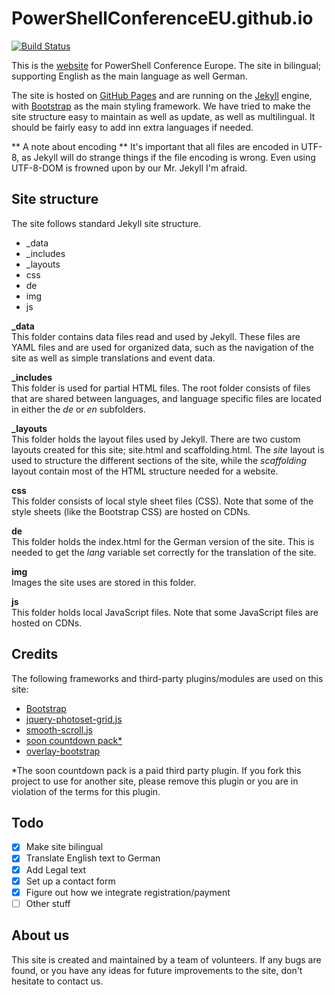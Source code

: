 PowerShellConferenceEU.github.io
================================

[![Build Status](https://travis-ci.org/PowerShellConferenceEU/PowerShellConferenceEU.github.io.svg?branch=Dev)](https://travis-ci.org/PowerShellConferenceEU/PowerShellConferenceEU.github.io)

This is the [website](http://psconf.eu "website") for PowerShell Conference Europe. The site in bilingual; supporting English as the main language as well German. 

The site is hosted on [GitHub Pages](https://pages.github.com/ "GitHub Pages") and are running on the [Jekyll](http://jekyllrb.com/ "Jekyll") engine, with [Bootstrap](http://getbootstrap.com/ "Bootstrap") as the main styling framework. We have tried to make the site structure easy to maintain as well as update, as well as multilingual. It should be fairly easy to add inn extra languages if needed.

** A note about encoding **
It's important that all files are encoded in UTF-8, as Jekyll will do strange things if the file encoding is wrong. Even using UTF-8-DOM is frowned upon by our Mr. Jekyll I'm afraid.

Site structure
--------------  
The site follows standard Jekyll site structure.

 * _data
 * _includes
 * _layouts
 * css
 * de
 * img
 * js

**_data**  
This folder contains data files read and used by Jekyll. These files are YAML files and are used for organized data, such as the navigation of the site as well as simple translations and event data.

**_includes**  
This folder is used for partial HTML files. The root folder consists of files that are shared between languages, and language specific files are located in either the *de* or *en* subfolders.

**_layouts**  
This folder holds the layout files used by Jekyll. There are two custom layouts created for this site; site.html and scaffolding.html. The *site* layout is used to structure the different sections of the site, while the *scaffolding* layout contain most of the HTML structure needed for a website.

**css**  
This folder consists of local style sheet files (CSS). Note that some of the style sheets (like the Bootstrap CSS) are hosted on CDNs.

**de**  
This folder holds the index.html for the German version of the site. This is needed to get the *lang* variable set correctly for the translation of the site.

**img**  
Images the site uses are stored in this folder.

**js**  
This folder holds local JavaScript files. Note that some JavaScript files are hosted on CDNs.

Credits
-------
The following frameworks and third-party plugins/modules are used on this site:
- [Bootstrap](http://getbootstrap.com/ "Bootstrap")
- [jquery-photoset-grid.js](http://stylehatch.github.io/photoset-grid/ "jquery-photoset-grid.js")
- [smooth-scroll.js](https://github.com/cferdinandi/smooth-scroll "smooth-scroll.js")
- [soon countdown pack*](http://codecanyon.net/item/soon-countdown-pack-responsive-jquery-plugin/9485513 "soon countdown pack")
- [overlay-bootstrap](https://github.com/karbonn/Overlay-Bootstrap "overlay-bootstrap")

*The soon countdown pack is a paid third party plugin. If you fork this project to use for another site, please remove this plugin or you are in violation of the terms for this plugin.

Todo
----

- [x] Make site bilingual
- [x] Translate English text to German
- [x] Add Legal text
- [x] Set up a contact form
- [x] Figure out how we integrate registration/payment
- [ ] Other stuff

About us
--------
This site is created and maintained by a team of volunteers. If any bugs are found, or you have any ideas for future improvements to the site, don't hesitate to contact us.